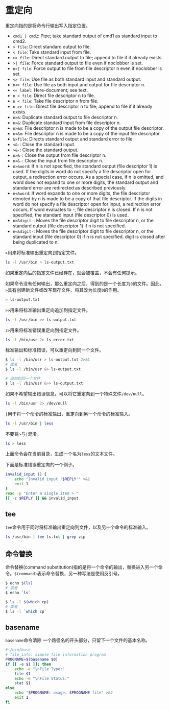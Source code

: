 # 重定向

重定向指的是将命令行输出写入指定位置。

* `cmd1 | cmd2`: Pipe; take standard output of cmd1 as standard input to cmd2.
* `> file`: Direct standard output to file.
* `< file`: Take standard input from file.
* `>> file`: Direct standard output to file; append to file if it already exists.
* `>| file`: Force standard output to file even if noclobber is set.
* `n>| file`: Force output to file from file descriptor n even if noclobber is set.
* `<> file`: Use file as both standard input and standard output.
* `n<> file`: Use file as both input and output for file descriptor n.
* `<< label`: Here-document; see text.
* `n > file`: Direct file descriptor n to file.
* `n < file`: Take file descriptor n from file.
* `n >> file`: Direct file descriptor n to file; append to file if it already exists.
* `n>&`: Duplicate standard output to file descriptor n.
* `n<&`: Duplicate standard input from file descriptor n.
* `n>&m`: File descriptor  n is made to be a copy of the output file descriptor.
* `n<&m`: File descriptor  n is made to be a copy of the input file descriptor.
* `&>file`: Directs standard output and standard error to file.
* `<&-`: Close the standard input.
* `>&-`: Close the standard output.
* `n>&-`: Close the output from file descriptor  n.
* `n<&-`: Close the input from file descriptor  n.
* `n>&word`: If  n is not specified, the standard output \(file descriptor 1\) is used. If the digits in word do not specify a file descriptor open for output, a redirection error occurs. As a special case, if n is omitted, and word does not expand to one or more digits, the standard output and standard error are redirected as described previously.
* `n<&word`: If word expands to one or more digits, the file descriptor denoted by  n is made to be a copy of that file descriptor. If the digits in word do not specify a file descriptor open for input, a redirection error occurs. If word evaluates to -, file descriptor n is closed. If n is not specified, the standard input \(file descriptor 0\) is used.
* `n>&digit-`: Moves the file descriptor digit to file descriptor  n, or the standard output \(file descriptor 1\) if n is not specified.
* `n<&digit-`: Moves the file descriptor digit to file descriptor  n, or the standard input \(file descriptor 0\) if n is not specified. digit is closed after being duplicated to n.

`>`用来将标准输出重定向到指定文件。

```bash
ls -l /usr/bin > ls-output.txt
```

如果重定向后的指定文件已经存在，就会被覆盖，不会有任何提示。

如果命令没有任何输出，那么重定向之后，得到的是一个长度为`0`的文件。因此，`>`具有创建新文件或改写现存文件、将其改为长度`0`的作用。

```bash
> ls-output.txt
```

`>>`用来将标准输出重定向追加到指定文件。

```bash
ls -l /usr/bin >> ls-output.txt
```

`2>`用来将标准错误重定向到指定文件。

```bash
ls -l /bin/usr 2> ls-error.txt
```

标准输出和标准错误，可以重定向到同一个文件。

```bash
$ ls -l /bin/usr > ls-output.txt 2>&1
# 或者
$ ls -l /bin/usr &> ls-output.txt

# 追加到同一个文件
$ ls -l /bin/usr &>> ls-output.txt
```

如果不希望输出错误信息，可以将它重定向到一个特殊文件`/dev/null`。

```bash
ls -l /bin/usr 2> /dev/null
```

`|`用于将一个命令的标准输出，重定向到另一个命令的标准输入。

```bash
ls -l /usr/bin | less
```

不要将`>`与`|`混淆。

```bash
ls > less
```

上面命令会在当前目录，生成一个名为`less`的文本文件。

下面是标准错误重定向的一个例子。

```bash
invalid_input () {
    echo "Invalid input '$REPLY'" >&2
    exit 1
}
read -p "Enter a single item > "
[[ -z $REPLY ]] && invalid_input
```

## tee

`tee`命令用于同时将标准输出重定向到文件，以及另一个命令的标准输入。

```bash
ls /usr/bin | tee ls.txt | grep zip
```

## 命令替换

命令替换\(command substitution\)指的是将一个命令的输出，替换进入另一个命令。`$(command)`表示命令替换，另一种写法是使用反引号。

```bash
$ echo $(ls)
# 或者
$ echo `ls`

$ ls -l $(which cp)
# 或者
$ ls -l `which cp`
```

## basename

`basename`命令清除 一个路径名的开头部分，只留下一个文件的基本名称。

```bash
#!/bin/bash
# file_info: simple file information program
PROGNAME=$(basename $0)
if [[ -e $1 ]]; then
    echo -e "\nFile Type:"
    file $1
    echo -e "\nFile Status:"
    stat $1
else
    echo "$PROGNAME: usage: $PROGNAME file" >&2
    exit 1
fi
```


